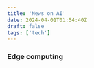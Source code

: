 ```yaml
---
title: 'News on AI'
date: 2024-04-01T01:54:40Z
draft: false
tags: ['tech']
---
```


### Edge computing
